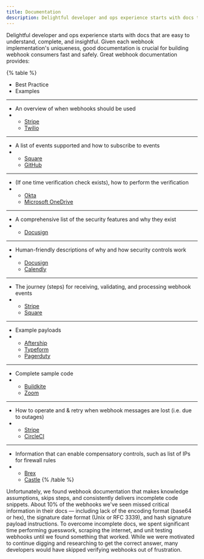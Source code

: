 ```yaml
---
title: Documentation
description: Delightful developer and ops experience starts with docs that are easy to understand, complete, and insightful. Given each webhook implementation's uniqueness, good documentation is crucial for building webhook consumers fast and safely.
--- 
```


Delightful developer and ops experience starts with docs that are easy to understand, complete, and insightful. Given each webhook implementation's uniqueness, good documentation is crucial for building webhook consumers fast and safely. Great webhook documentation provides:


{% table %}
* Best Practice
* Examples
---
* An overview of when webhooks should be used
* - [Stripe](https://stripe.com/docs/webhooks/stripe-events#why-use-webhooks)
  - [Twilio](https://www.twilio.com/docs/usage/webhooks/webhooks-overview)
---
* A list of events supported and how to subscribe to events 
* - [Square](https://developer.squareup.com/docs/webhooks/v2webhook-events-tech-ref)
  - [GitHub](https://docs.github.com/en/developers/webhooks-and-events/webhooks/webhook-events-and-payloads)
---
* (If one time verification check exists), how to perform the verification
* - [Okta](https://developer.okta.com/docs/concepts/event-hooks/#one-time-verification-request) 
  - [Microsoft OneDrive](https://docs.microsoft.com/en-us/onedrive/developer/rest-api/concepts/webhook-receiver-validation-request?view=odsp-graph-online)
---
* A comprehensive list of the security features and why they exist
* - [Docusign](https://developers.docusign.com/platform/webhooks/connect/validation-and-security/)
---
* Human-friendly descriptions of why and how security controls work 
* - [Docusign](https://developers.docusign.com/platform/webhooks/connect/hmac/#how-it-works)
  - [Calendly](https://developer.calendly.com/api-docs/ZG9jOjM2MzE2MDM4-webhook-signatures)
---
* The journey (steps) for receiving, validating, and processing webhook events
* - [Stripe](https://shopify.dev/apps/webhooks/configuration/https#step-1-register-an-endpoint)
  - [Square](https://developer.squareup.com/docs/webhooks/overview#related-topics)
---
* Example payloads 
* - [Aftership](https://www.aftership.com/docs/aftership/webhook/webhook-specifications#body)
  - [Typeform](https://developer.typeform.com/webhooks/example-payload/)
  - [Pagerduty](https://developer.pagerduty.com/docs/ZG9jOjQ1MTg4ODQ0-overview#event-data-types)
---
* Complete sample code 
* - [Buildkite](https://buildkite.com/docs/apis/webhooks#example-implementations) 
  - [Zoom](https://github.com/zoom/webhook-sample-node.js)
---
* How to operate and & retry when webhook messages are lost (i.e. due to outages)
* - [Stripe](https://stripe.com/docs/webhooks/best-practices#events-and-retries)
  - [CircleCI](https://developer.bigcommerce.com/docs/ZG9jOjIyMDczMg-overview#callback-retry-mechanism)
---
* Information that can enable compensatory controls, such as list of IPs for firewall rules
* - [Brex](https://developer.brex.com/docs/webhooks/#ip-whitelisting)
  - [Castle](https://docs.castle.io/docs/subscribe-to-webhooks#allowlisting-castle-ips)
{% /table %}


Unfortunately, we found webhook documentation that makes knowledge assumptions, skips steps, and consistently delivers incomplete code snippets. About 10% of the webhooks we've seen missed critical information in their docs — including lack of the encoding format (base64 or hex), the signature date format (Unix or RFC 3339), and hash signature payload instructions. To overcome incomplete docs, we spent significant time performing guesswork, scraping the internet, and unit testing webhooks until we found something that worked. While we were motivated to continue digging and researching to get the correct answer, many developers would have skipped verifying webhooks out of frustration.

